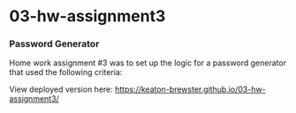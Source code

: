 03-hw-assignment3
====
### Password Generator

Home work assignment #3 was to set up the logic for a password generator that used the following criteria:







View deployed version here: https://keaton-brewster.github.io/03-hw-assignment3/